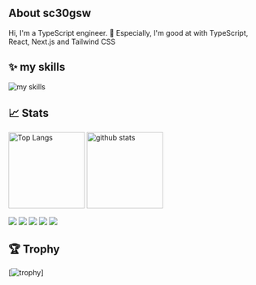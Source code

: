 ##  About sc30gsw
Hi, I'm a TypeScript engineer. 🤝
Especially, I'm good at with TypeScript, React, Next.js and Tailwind CSS

## ✨ my skills
<img alt="my skills" src="https://skillicons.dev/icons?theme=light&perline=8&i=nextjs,react,remix,ts,js,express,nodejs,tailwindcss,materialui,styledcomponents,html,css,sass,java,kotlin,spring,bun,pnpm,yarn,npm,vite,vitest,jest,graphql,apollo,prisma,planetscale,supabase,firebase,mongo,sqlite,postgresql,mysql,docker,vercel,cloudflare,aws,gcp,git,github,githubactions,gitlab,figma,vscode,eclipse,gmail,ai,androidstudio,apple,md,notion" />

## 📈 Stats
<p align="left"> 
  <img alt="Top Langs" height="150px" src="https://github-readme-stats.vercel.app/api/top-langs/?username=sc30gsw&layout=compact&show_icons=true" />
  <img alt="github stats" height="150px" src="https://github-readme-stats.vercel.app/api?username=sc30gsw" />
</p>

![](http://github-profile-summary-cards.vercel.app/api/cards/profile-details?username=sc30gsw&theme=gruvbox)
![](http://github-profile-summary-cards.vercel.app/api/cards/repos-per-language?username=sc30gsw&theme=gruvbox)
![](http://github-profile-summary-cards.vercel.app/api/cards/most-commit-language?username=sc30gsw&theme=gruvbox)
![](http://github-profile-summary-cards.vercel.app/api/cards/stats?username=sc30gsw&theme=gruvbox)
![](http://github-profile-summary-cards.vercel.app/api/cards/productive-time?username=sc30gsw&theme=gruvbox&utcOffset=9)

## 🏆 Trophy
[![trophy](https://github-profile-trophy.vercel.app/?username=sc30gsw&margin-w=5)]

<!--
**sc30gsw/sc30gsw** is a ✨ _special_ ✨ repository because its `README.md` (this file) appears on your GitHub profile.

Here are some ideas to get you started:

- 🔭 I’m currently working on ...
- 👯 I’m looking to collaborate on ...
- 💬 Ask me about ...
- 😄 Pronouns: ...
- ⚡ Fun fact: ...
- 🙌 I’m looking for help with [grow-files](https://github.com/tsuki-lab/grow-files) and [microcms-filter-query](https://github.com/tsuki-lab/microcms-filter-query)
-->
